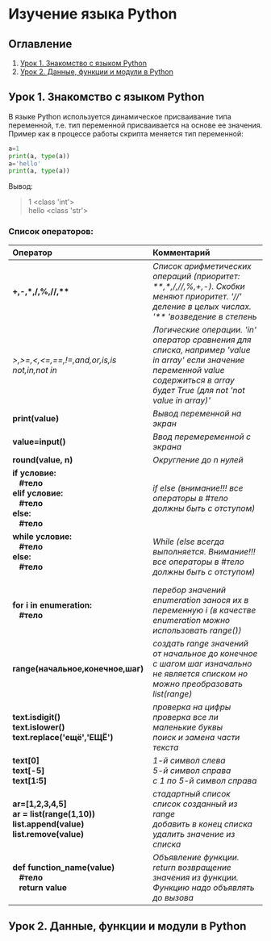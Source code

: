 # Изучение языка Python
## Оглавление
1. [Урок 1. Знакомство с языком Python](#Lesson1)
2. [Урок 2. Данные, функции и модули в Python](#Lesson2)

## <a name="Lesson1"></a>Урок 1. Знакомство с языком Python
В языке Python используется динамическое присваивание типа переменной, т.е. тип переменной присваивается на основе ее значения.<br/>
Пример как в процессе работы скрипта меняется тип переменной:
```Python
a=1
print(a, type(a))
a='hello'
print(a, type(a))
```
Вывод:
>1 <class 'int'><br/>
>hello <class 'str'>

### Список операторов:
Оператор|Комментарий
:-|:-
**+,-,\*,/,%,//,\*\***|*Список арифметических операций (приоритет: \*\*,\*,/,//,%,+,-). Скобки меняют приоритет. '//' деление в целых числах. '\*\* 'возведение в степень*
*>,>=,<,<=,==,!=,and,or,is,is not,in,not in*|*Логические операции. 'in' оператор сравнения для списка, например 'value in array' если значение переменной value содержиться в array будет True (для not 'not value in array)'*
**print(value)**|*Вывод переменной на экран*
**value=input()**|*Ввод перемеременной с экрана*
**round(value, n)**|*Округление до n нулей*
**if условие:<br/>&nbsp;&nbsp;&nbsp;#тело<br/>elif условие:<br/>&nbsp;&nbsp;&nbsp;#тело<br/>else:<br/>&nbsp;&nbsp;&nbsp;#тело**|*if else (внимание!!! все операторы в #тело должны быть с отступом)*
**while условие:<br/>&nbsp;&nbsp;&nbsp;#тело<br/>else:<br/>&nbsp;&nbsp;&nbsp;#тело<br/><br/>**|*While (else всегда выполняется. Внимание!!! все операторы в #тело должны быть с отступом)*
**for i in enumeration:<br/>&nbsp;&nbsp;&nbsp;#тело<br/>**|*перебор значений enumeration занося их в переменную i (в качестве enumeration можно использовать range())*
**range(начальное,конечное,шаг)**|*создать range значений от начальное до конечное c шагом шаг изначально не является списком но можно преобразовать list(range)*
**text.isdigit()<br/>text.islower()<br/>text.replace('ещё','ЕЩЁ')**|*проверка на цифры<br/>проверка все ли маленькие буквы<br/>поиск и замена части текста*
**text[0]<br/>text[-5]<br/>text[1:5]**|*1-й символ слева<br/>5-й символ справа<br/>с 1 по 5-й символ справа*
**ar=[1,2,3,4,5]<br/>ar = list(range(1,10))<br/>list.append(value)<br/>list.remove(value)**|*стадартный список<br/>список созданный из range<br/>добавить в конец списка<br/>удалить значение из списка*
**def function_name(value)<br/>&nbsp;&nbsp;&nbsp;#тело<br/>&nbsp;&nbsp;&nbsp;return value**|*Объявление функции. return возвращение значения из функции. Функцию надо объявлять до вызова*

## <a name="Lesson2"></a>Урок 2. Данные, функции и модули в Python
